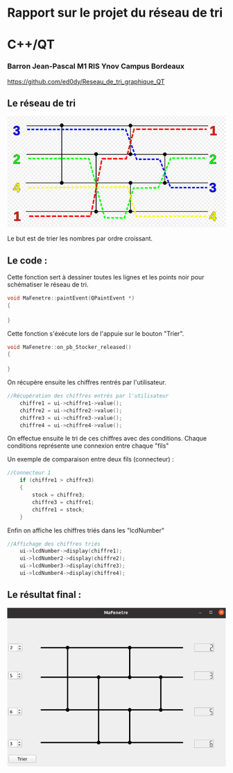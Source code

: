 # Rapport sur le projet du réseau de tri
# C++/QT
### Barron Jean-Pascal M1 RIS Ynov Campus Bordeaux

https://github.com/ed0dy/Reseau_de_tri_graphique_QT

## Le réseau de tri

![Image](Capture.png)

Le but est de trier les nombres par ordre croissant.

## Le code :

Cette fonction sert à dessiner toutes les lignes et les points noir pour schématiser le réseau de tri.

```c++
void MaFenetre::paintEvent(QPaintEvent *)
{

}
```

Cette fonction s'éxécute lors de l'appuie sur le bouton "Trier".

```c++
void MaFenetre::on_pb_Stocker_released()
{

}
```
On récupère ensuite les chiffres rentrés par l'utilisateur.

```c++
//Récupération des chiffres entrés par l'utilisateur
    chiffre1 = ui->chiffre1->value();
    chiffre2 = ui->chiffre2->value();
    chiffre3 = ui->chiffre3->value();
    chiffre4 = ui->chiffre4->value();
```
On effectue ensuite le tri de ces chiffres avec des conditions. Chaque conditions représente une connexion entre chaque "fils"

Un exemple de comparaison entre deux fils (connecteur) : 

```c++
//Connecteur 1
    if (chiffre1 > chiffre3)
    {
        stock = chiffre3;
        chiffre3 = chiffre1;
        chiffre1 = stock;
    }
```
Enfin on affiche les chiffres triés dans les "lcdNumber"

```c++
//Affichage des chiffres triés
    ui->lcdNumber->display(chiffre1);
    ui->lcdNumber2->display(chiffre2);
    ui->lcdNumber3->display(chiffre3);
    ui->lcdNumber4->display(chiffre4);
```
## Le résultat final :

![Résultat](Capture1.png)